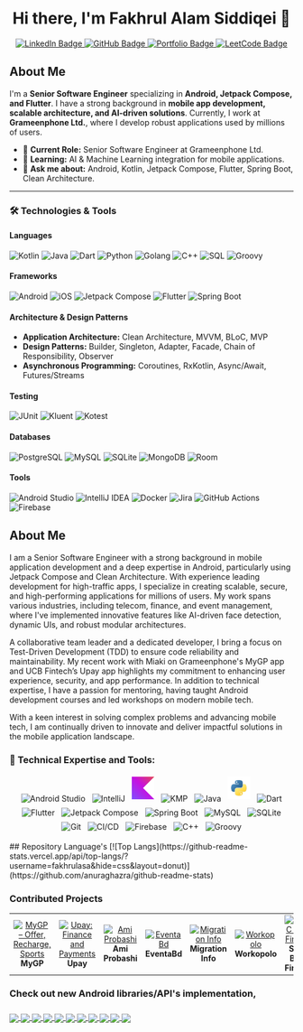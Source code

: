 <h1 align="center">Hi there, I'm Fakhrul Alam Siddiqei 👋</h1>

<p align="center">
  <a href="https://www.linkedin.com/in/siddiqei/">
    <img src="https://img.shields.io/badge/LinkedIn-%230077B5.svg?style=for-the-badge&logo=linkedin&logoColor=white" alt="LinkedIn Badge"/>
  </a>
  <a href="https://github.com/FakhrulASA">
    <img src="https://img.shields.io/badge/GitHub-181717.svg?style=for-the-badge&logo=github&logoColor=white" alt="GitHub Badge"/>
  </a>
  <a href="https://fakhrulasa.odoo.com">
    <img src="https://img.shields.io/badge/Portfolio-Website-orange?style=for-the-badge&logo=about.me&logoColor=white" alt="Portfolio Badge"/>
  </a>
  <a href="https://leetcode.com/u/FakhrulASA/">
    <img src="https://img.shields.io/badge/LeetCode-FFA116.svg?style=for-the-badge&logo=leetcode&logoColor=black" alt="LeetCode Badge"/>
  </a>
</p>

## About Me

I'm a **Senior Software Engineer** specializing in **Android, Jetpack Compose, and Flutter**. I have a strong background in **mobile app development, scalable architecture, and AI-driven solutions**. Currently, I work at **Grameenphone Ltd.**, where I develop robust applications used by millions of users.

- 🔭 **Current Role:** Senior Software Engineer at Grameenphone Ltd.
- 🌱 **Learning:** AI & Machine Learning integration for mobile applications.
- 💬 **Ask me about:** Android, Kotlin, Jetpack Compose, Flutter, Spring Boot, Clean Architecture.

---

### 🛠️ Technologies & Tools

#### **Languages**
![Kotlin](https://img.shields.io/badge/Kotlin-0095D5?style=flat&logo=kotlin&logoColor=white) 
![Java](https://img.shields.io/badge/Java-007396?style=flat&logo=java&logoColor=white)
![Dart](https://img.shields.io/badge/Dart-0175C2?style=flat&logo=dart&logoColor=white)
![Python](https://img.shields.io/badge/Python-3776AB?style=flat&logo=python&logoColor=white)
![Golang](https://img.shields.io/badge/Go-00ADD8?style=flat&logo=go&logoColor=white)
![C++](https://img.shields.io/badge/C++-00599C?style=flat&logo=cplusplus&logoColor=white)
![SQL](https://img.shields.io/badge/SQL-4479A1?style=flat&logo=mysql&logoColor=white)
![Groovy](https://img.shields.io/badge/Groovy-4298B8?style=flat&logo=apachegroovy&logoColor=white)

#### **Frameworks**
![Android](https://img.shields.io/badge/Android-3DDC84?style=flat&logo=android&logoColor=white)
![iOS](https://img.shields.io/badge/iOS-000000?style=flat&logo=ios&logoColor=white)
![Jetpack Compose](https://img.shields.io/badge/Jetpack%20Compose-4285F4?style=flat&logo=android&logoColor=white)
![Flutter](https://img.shields.io/badge/Flutter-02569B?style=flat&logo=flutter&logoColor=white)
![Spring Boot](https://img.shields.io/badge/Spring%20Boot-6DB33F?style=flat&logo=springboot&logoColor=white)

#### **Architecture & Design Patterns**
- **Application Architecture:** Clean Architecture, MVVM, BLoC, MVP
- **Design Patterns:** Builder, Singleton, Adapter, Facade, Chain of Responsibility, Observer
- **Asynchronous Programming:** Coroutines, RxKotlin, Async/Await, Futures/Streams

#### **Testing**
![JUnit](https://img.shields.io/badge/JUnit-25A162?style=flat&logo=junit5&logoColor=white)
![Kluent](https://img.shields.io/badge/Kluent-FF6F00?style=flat)
![Kotest](https://img.shields.io/badge/Kotest-0095D5?style=flat)



#### **Databases**
![PostgreSQL](https://img.shields.io/badge/PostgreSQL-336791?style=flat&logo=postgresql&logoColor=white)
![MySQL](https://img.shields.io/badge/MySQL-4479A1?style=flat&logo=mysql&logoColor=white)
![SQLite](https://img.shields.io/badge/SQLite-003B57?style=flat&logo=sqlite&logoColor=white)
![MongoDB](https://img.shields.io/badge/MongoDB-47A248?style=flat&logo=mongodb&logoColor=white)
![Room](https://img.shields.io/badge/Room-007396?style=flat&logo=sqlite&logoColor=white)

#### **Tools**
![Android Studio](https://img.shields.io/badge/Android%20Studio-3DDC84?style=flat&logo=android-studio&logoColor=white)
![IntelliJ IDEA](https://img.shields.io/badge/IntelliJ%20IDEA-000000?style=flat&logo=intellij-idea&logoColor=white)
![Docker](https://img.shields.io/badge/Docker-2496ED?style=flat&logo=docker&logoColor=white)
![Jira](https://img.shields.io/badge/Jira-0052CC?style=flat&logo=jira&logoColor=white)
![GitHub Actions](https://img.shields.io/badge/GitHub%20Actions-2088FF?style=flat&logo=githubactions&logoColor=white)
![Firebase](https://img.shields.io/badge/Firebase-FFCA28?style=flat&logo=firebase&logoColor=black)

## About Me

I am a Senior Software Engineer with a strong background in mobile application development and a deep expertise in Android, particularly using Jetpack Compose and Clean Architecture. With experience leading development for high-traffic apps, I specialize in creating scalable, secure, and high-performing applications for millions of users. My work spans various industries, including telecom, finance, and event management, where I've implemented innovative features like AI-driven face detection, dynamic UIs, and robust modular architectures.

A collaborative team leader and a dedicated developer, I bring a focus on Test-Driven Development (TDD) to ensure code reliability and maintainability. My recent work with Miaki on Grameenphone's MyGP app and UCB Fintech’s Upay app highlights my commitment to enhancing user experience, security, and app performance. In addition to technical expertise, I have a passion for mentoring, having taught Android development courses and led workshops on modern mobile tech.

With a keen interest in solving complex problems and advancing mobile tech, I am continually driven to innovate and deliver impactful solutions in the mobile application landscape.


### 🧰 Technical Expertise and Tools:
<p align="center">
  <!-- Development Environments -->
  <img src="https://t-images.imgix.net/https%3A%2F%2Fstatic.t-cdn.net%2F5ea3e4a6fccadd392f62a083%2Fposts%2F5f9848f63f6c32345a2209bb%2F5f9848f63f6c32345a2209bb_46084.png?width=1240&w=1240&auto=format%2Ccompress&ixlib=js-2.3.1&s=240c2aea60f466a4835a82d57d61af67" alt="Android Studio" height="40" style="margin:4px">
  <img src="https://upload.wikimedia.org/wikipedia/commons/thumb/9/9c/IntelliJ_IDEA_Icon.svg/2048px-IntelliJ_IDEA_Icon.svg.png" alt="IntelliJ" height="40" style="margin:4px">
  
  <!-- Programming Languages & Frameworks -->
  <img src="https://raw.githubusercontent.com/github/explore/80688e429a7d4ef2fca1e82350fe8e3517d3494d/topics/kotlin/kotlin.png" alt="Kotlin" height="40" style="margin:4px">
  <img src="https://img.shields.io/badge/KMP-Kotlin_Multiplatform-0095D5?style=for-the-badge&logo=kotlin&logoColor=white" alt="KMP" height="40" style="margin:4px">
  <img src="https://1000logos.net/wp-content/uploads/2020/09/Java-Logo.png" alt="Java" height="40" style="margin:4px">
  <img src="https://raw.githubusercontent.com/github/explore/80688e429a7d4ef2fca1e82350fe8e3517d3494d/topics/python/python.png" alt="Python" height="40" style="margin:4px">
  <img src="https://img.shields.io/badge/Dart-0175C2.svg?style=for-the-badge&logo=dart&logoColor=white" alt="Dart" height="40" style="margin:4px">
  <img src="https://img.shields.io/badge/Flutter-02569B.svg?style=for-the-badge&logo=flutter&logoColor=white" alt="Flutter" height="40" style="margin:4px">
  <img src="https://3.bp.blogspot.com/-VVp3WvJvl84/X0Vu6EjYqDI/AAAAAAAAPjU/ZOMKiUlgfg8ok8DY8Hc-ocOvGdB0z86AgCLcBGAsYHQ/s1600/jetpack%2Bcompose%2Bicon_RGB.png" alt="Jetpack Compose" height="40" style="margin:4px">
  <img src="https://img.shields.io/badge/Spring_Boot-6DB33F.svg?style=for-the-badge&logo=spring-boot&logoColor=white" alt="Spring Boot" height="40" style="margin:4px">
  
  <!-- Databases -->
  <img src="https://img.shields.io/badge/MySQL-4479A1.svg?style=for-the-badge&logo=mysql&logoColor=white" alt="MySQL" height="40" style="margin:4px">
  <img src="https://img.shields.io/badge/SQLite-07405E.svg?style=for-the-badge&logo=sqlite&logoColor=white" alt="SQLite" height="40" style="margin:4px">
  
  <!-- Version Control & CI/CD -->
  <img src="https://engineering.procore.com/content/images/2016/11/git-logo.png" alt="Git" height="40" style="margin:4px">
  <img src="https://encrypted-tbn0.gstatic.com/images?q=tbn:ANd9GcR0cZ3c078fwqLTXb0nYTu1h-ImJjrGxKDDGTPRwzcMU4G7cui-WSydUScZcwMShYuF300&usqp=CAU" alt="CI/CD" height="40" style="margin:4px">
  
  <!-- Cloud & Other -->
  <img src="https://upload.wikimedia.org/wikipedia/commons/thumb/3/37/Firebase_Logo.svg/1200px-Firebase_Logo.svg.png" alt="Firebase" height="40" style="margin:4px">
  
  <!-- Additional Languages -->
  <img src="https://img.shields.io/badge/C++-00599C?style=for-the-badge&logo=c%2B%2B&logoColor=white" alt="C++" height="40" style="margin:4px">
  <img src="https://img.shields.io/badge/Groovy-4298B8.svg?style=for-the-badge&logo=groovy&logoColor=white" alt="Groovy" height="40" style="margin:4px">
</p>
## Repository Language's
[![Top Langs](https://github-readme-stats.vercel.app/api/top-langs/?username=fakhrulasa&hide=css&layout=donut)](https://github.com/anuraghazra/github-readme-stats)

### Contributed Projects

<table>
  <tr>
    <td align="center">
      <a href="https://play.google.com/store/apps/details?id=bd.com.upay.customer&hl=en&gl=US" target="_blank">
        <img src="https://play-lh.googleusercontent.com/8dKenJeYnw-c49E6JZoilnHCXQ_tUWoHrAYMV35rVd6oX2Eko7O_YSESqTPFpB_8n8U" alt="MyGP – Offer, Recharge, Sports" width="150" />
      </a>
      <br/>
      <b>MyGP</b>
    </td>
    <td align="center">
      <a href="https://play.google.com/store/apps/details?id=bd.com.upay.customer&hl=en&gl=US" target="_blank">
        <img src="https://encrypted-tbn0.gstatic.com/images?q=tbn:ANd9GcRCqQuOUL0uGlWx6LWT0wSoAervlyRVpzodww&s" alt="Upay: Finance and Payments" width="150" />
      </a>
      <br/>
      <b>Upay</b>
    </td>
    <td align="center">
      <a href="https://play.google.com/store/apps/details?id=com.thane.amiprobashi&hl=en&gl=US" target="_blank">
        <img src="https://play-lh.googleusercontent.com/MW_hMUYhE2v7j3t1sidTmJHP8FTeyctxdNTq2bQqXJn4hxf3SMa0uX7y4Hqzc7HqlA" alt="Ami Probashi" width="150" />
      </a>
      <br/>
      <b>Ami Probashi</b>
    </td>
    <td align="center">
      <a href="https://eventabd.com/" target="_blank">
        <img src="https://media.licdn.com/dms/image/v2/D560BAQFGne1U-rQARQ/company-logo_200_200/company-logo_200_200/0/1710054166134/eventa_private_limited_logo?e=2147483647&v=beta&t=Q_FAt4T4nvJn0H28RqNe9IhHbN90-obSmLsHzyYJ-MQ" alt="EventaBd" width="150" />
      </a>
      <br/>
      <b>EventaBd</b>
    </td>
    <td align="center">
      <a href="https://play.google.com/store/apps/details?id=com.thane.migrationinfo&hl=en&gl=US" target="_blank">
        <img src="https://dummyimage.com/150x150/cccccc/ffffff&text=Migration+Info" alt="Migration Info" width="150" />
      </a>
      <br/>
      <b>Migration Info</b>
    </td>
    <td align="center">
      <a href="https://play.google.com/store/apps/details?id=com.banglatrac.workopolo&hl=en&gl=US" target="_blank">
        <img src="https://play-lh.googleusercontent.com/cEdbx0i2UsQvgFvzCzlqu28wYUDSelXK-bWS0FLz8uePYmZXtu-hU5pBkXyoHKzYuAw" alt="Workopolo" width="150" />
      </a>
      <br/>
      <b>Workopolo</b>
    </td>
    <td align="center">
      <a href="https://play.google.com/store/apps/details?id=com.spcworld.busfinder&hl=en&gl=US" target="_blank">
        <img src="https://images.sftcdn.net/images/t_app-icon-m/p/7ccaac55-0c2a-45a0-924b-156a2bfd19c2/1552594359/spc-bus-finder-logo" alt="SPC Bus Finder" width="150" />
      </a>
      <br/>
      <b>SPC Bus Finder</b>
    </td>
  </tr>
</table>



### 
### 
### Check out new Android libraries/API's implementation,
### 
### 

<a href="https://github.com/FakhrulASA/Email-Validator-Compose-Clean">
  <img align="center" src="https://github-readme-stats.vercel.app/api/pin/?username=fakhrulasa&repo=Email-Validator-Compose-Clean&theme=dark"/>
</a>
<a href="https://github.com/FakhrulASA/RealmDB-Imp">
  <img align="center" src="https://github-readme-stats.vercel.app/api/pin/?username=fakhrulasa&repo=RealmDB-Imp&theme=dark"/>
</a>
<a href="https://github.com/FakhrulASA/Hilt-x-Retrofit">
  <img align="center" src="https://github-readme-stats.vercel.app/api/pin/?username=fakhrulasa&repo=Hilt-x-Retrofit&theme=dark" />
</a>
<a href="https://github.com/FakhrulASA/Jetpack-Navigation-Component">
  <img align="center" src="https://github-readme-stats.vercel.app/api/pin/?username=fakhrulasa&repo=Jetpack-Navigation-Component&theme=dark" />
</a>
<a href="https://github.com/FakhrulASA/ROOMDB_Demo">
  <img align="center" src="https://github-readme-stats.vercel.app/api/pin/?username=fakhrulasa&repo=ROOMDB_Demo&theme=dark" />
</a>
<a href="https://github.com/FakhrulASA/Work-Workmanager-Imp">
  <img align="center" src="https://github-readme-stats.vercel.app/api/pin/?username=fakhrulasa&repo=Work-Workmanager-Imp&theme=dark" />
</a>
<a href="https://github.com/FakhrulASA/Message-Retriever-With-ViewBinding">
  <img align="center" src="https://github-readme-stats.vercel.app/api/pin/?username=fakhrulasa&repo=Message-Retriever-DataViewbinding&theme=dark" />
</a>
<a href="https://github.com/FakhrulASA/Firebase-In-App-Messaging">
  <img align="center" src="https://github-readme-stats.vercel.app/api/pin/?username=fakhrulasa&repo=Firebase-In-App-Messaging&theme=dark" />
</a>
<a href="https://github.com/FakhrulASA/camerax-imp">
  <img align="center" src="https://github-readme-stats.vercel.app/api/pin/?username=fakhrulasa&repo=camerax-imp&theme=dark" />
</a>
<a href="https://github.com/FakhrulASA/Widgets-android">
  <img align="center" src="https://github-readme-stats.vercel.app/api/pin/?username=fakhrulasa&repo=Widgets-android&theme=dark" />
</a>
<a href="https://github.com/FakhrulASA/Learn-DiffUtil">
  <img align="center" src="https://github-readme-stats.vercel.app/api/pin/?username=fakhrulasa&repo=Learn-DiffUtil&theme=dark" />
</a>













